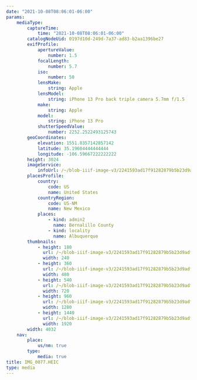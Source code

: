 ```yaml
---
date: "2021-10-08T08:06:01-06:00"
params:
    mediaType:
        captureTime:
            time: "2021-10-08T08:06:01-06:00"
        catalogNodeUid: 0197d10d-249d-7a37-ad83-b2aa1396be27
        exifProfile:
            apertureValue:
                number: 1.5
            focalLength:
                number: 5.7
            iso:
                number: 50
            lensMake:
                string: Apple
            lensModel:
                string: iPhone 13 Pro back triple camera 5.7mm f/1.5
            make:
                string: Apple
            model:
                string: iPhone 13 Pro
            shutterSpeedValue:
                number: 2252.2522493125743
        geoCoordinates:
            elevation: 1551.8357142857142
            latitude: 35.19604444444444
            longitude: -106.59667222222222
        height: 3024
        imageService:
            infoUrl: /~/blob-iiif-image-v3/2241593ad17f91282879b5b23d9adf1e07faa02831450907bc706909b273897c/info.json
        placesProfile:
            country:
                code: US
                name: United States
            countryRegion:
                code: US-NM
                name: New Mexico
            places:
                - kind: admin2
                  name: Bernalillo County
                - kind: locality
                  name: Albuquerque
        thumbnails:
            - height: 180
              url: /~/blob-iiif-image-v3/2241593ad17f91282879b5b23d9adf1e07faa02831450907bc706909b273897c/full/240%2C180/0/default.jpg
              width: 240
            - height: 360
              url: /~/blob-iiif-image-v3/2241593ad17f91282879b5b23d9adf1e07faa02831450907bc706909b273897c/full/480%2C360/0/default.jpg
              width: 480
            - height: 540
              url: /~/blob-iiif-image-v3/2241593ad17f91282879b5b23d9adf1e07faa02831450907bc706909b273897c/full/720%2C540/0/default.jpg
              width: 720
            - height: 960
              url: /~/blob-iiif-image-v3/2241593ad17f91282879b5b23d9adf1e07faa02831450907bc706909b273897c/full/1280%2C960/0/default.jpg
              width: 1280
            - height: 1440
              url: /~/blob-iiif-image-v3/2241593ad17f91282879b5b23d9adf1e07faa02831450907bc706909b273897c/full/1920%2C1440/0/default.jpg
              width: 1920
        width: 4032
    nav:
        place:
            us/nm: true
        type:
            media: true
title: IMG_0077.HEIC
type: media
---
```

